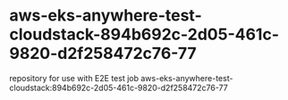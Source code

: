 # aws-eks-anywhere-test-cloudstack-894b692c-2d05-461c-9820-d2f258472c76-77
repository for use with E2E test job aws-eks-anywhere-test-cloudstack:894b692c-2d05-461c-9820-d2f258472c76-77
